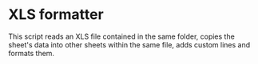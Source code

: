 # XLS formatter

This script reads an XLS file contained in the same folder, copies the sheet's data into other sheets within the same file, adds custom lines and formats them.
